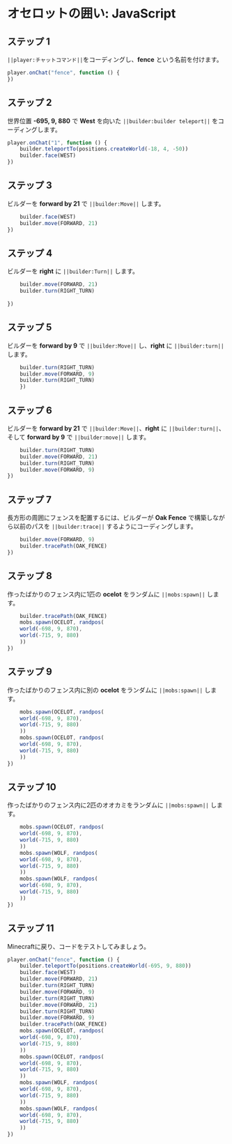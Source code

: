 # オセロットの囲い: JavaScript

## ステップ 1
``||player:チャットコマンド||``をコーディングし、**fence** という名前を付けます。

```javascript
player.onChat("fence", function () {
})
```

## ステップ 2

世界位置 **-695, 9, 880** で **West** を向いた ``||builder:builder teleport||`` をコーディングします。

```javascript
player.onChat("1", function () {
    builder.teleportTo(positions.createWorld(-18, 4, -50))
    builder.face(WEST)
})
```

## ステップ 3

ビルダーを **forward by 21** で ``||builder:Move||`` します。

```javascript
    builder.face(WEST) 
    builder.move(FORWARD, 21) 
}) 
```

## ステップ 4

ビルダーを **right** に ``||builder:Turn||`` します。

```javascript
    builder.move(FORWARD, 21)
    builder.turn(RIGHT_TURN)
    
})
```

## ステップ 5

ビルダーを **forward by 9** で ``||builder:Move||`` し、**right** に ``||builder:turn||`` します。

```javascript
    builder.turn(RIGHT_TURN)
    builder.move(FORWARD, 9)
    builder.turn(RIGHT_TURN)
    })
```

## ステップ 6

ビルダーを **forward by 21** で ``||builder:Move||``、**right** に ``||builder:turn||``、そして **forward by 9** で ``||builder:move||`` します。

```javascript
    builder.turn(RIGHT_TURN)
    builder.move(FORWARD, 21)
    builder.turn(RIGHT_TURN)
    builder.move(FORWARD, 9)
})
```

## ステップ 7

長方形の周囲にフェンスを配置するには、ビルダーが **Oak Fence** で構築しながら以前のパスを ``||builder:trace||`` するようにコーディングします。

```javascript
    builder.move(FORWARD, 9)
    builder.tracePath(OAK_FENCE)
})
```

## ステップ 8

作ったばかりのフェンス内に1匹の **ocelot** をランダムに ``||mobs:spawn||`` します。

```javascript
    builder.tracePath(OAK_FENCE)
    mobs.spawn(OCELOT, randpos(
    world(-698, 9, 870),
    world(-715, 9, 880)
    ))
})
```

## ステップ 9

作ったばかりのフェンス内に別の **ocelot** をランダムに ``||mobs:spawn||`` します。

```javascript
    mobs.spawn(OCELOT, randpos(
    world(-698, 9, 870),
    world(-715, 9, 880)
    ))
    mobs.spawn(OCELOT, randpos(
    world(-698, 9, 870),
    world(-715, 9, 880)
    ))
})
```

## ステップ 10

作ったばかりのフェンス内に2匹のオオカミをランダムに ``||mobs:spawn||`` します。

```javascript
    mobs.spawn(OCELOT, randpos(
    world(-698, 9, 870),
    world(-715, 9, 880)
    ))
    mobs.spawn(WOLF, randpos(
    world(-698, 9, 870),
    world(-715, 9, 880)
    ))
    mobs.spawn(WOLF, randpos(
    world(-698, 9, 870),
    world(-715, 9, 880)
    ))
})
```

## ステップ 11

Minecraftに戻り、コードをテストしてみましょう。

```javascript
player.onChat("fence", function () {
    builder.teleportTo(positions.createWorld(-695, 9, 880))
    builder.face(WEST)
    builder.move(FORWARD, 21)
    builder.turn(RIGHT_TURN)
    builder.move(FORWARD, 9)
    builder.turn(RIGHT_TURN)
    builder.move(FORWARD, 21)
    builder.turn(RIGHT_TURN)
    builder.move(FORWARD, 9)
    builder.tracePath(OAK_FENCE)
    mobs.spawn(OCELOT, randpos(
    world(-698, 9, 870),
    world(-715, 9, 880)
    ))
    mobs.spawn(OCELOT, randpos(
    world(-698, 9, 870),
    world(-715, 9, 880)
    ))
    mobs.spawn(WOLF, randpos(
    world(-698, 9, 870),
    world(-715, 9, 880)
    ))
    mobs.spawn(WOLF, randpos(
    world(-698, 9, 870),
    world(-715, 9, 880)
    ))
})
```